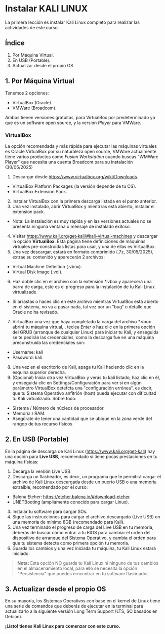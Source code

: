 # Instalar KALI LINUX

La primera lección es instalar Kali Linux completo para realizar las actividades de este curso.

## Índice 

1. Por Máquina Virtual.
2. En USB (Portable).
3. Actualizar desde el propio OS.

## 1. Por Máquina Virtual

Tenemos 2 opciones:

- VirtualBox (Oracle).
- VMWare (Broadcom).

Ambos tienen versiones gratuitas, para VirtualBox por predeterminado ya que es un software open source, y la versión _Player_ para VMWare.

### VirtualBox

La opción recomendada y más rápida para ejecutar las máquinas virtuales es Oracle VirtualBox por su naturaleza open source, VMWare actualmente tiene varios productos como _Fusion Workstation_ cuando buscas "WMWare Player" que necesita una cuenta Broadcom para su instalación (30/05/2025)

1. Descargar desde https://www.virtualbox.org/wiki/Downloads.
  - VirtualBox Platform Packages (la versión depende de tu OS).
  - VirtualBox Extension Pack.
2. Instalar VirtualBox con la primera descarga listada en el punto anterior.
3. Una vez instalado, abrir VirtualBox y mientrras está abierto, instalar el extension pack.
  - Nota: La instalación es muy rápida y en las versiones actuales no se presenta ninguna ventana o mensaje de instalado exitoso.
4. Visitar https://www.kali.org/get-kali/#kali-virtual-machines y descargar la opción **VirtualBox**. Esta página tiene definiciones de máquinas virtuales pre-construidas listas para usar, y una de ellas es VirtualBox.
5. Una vez descargar, estará en formato comprimido (.7z, 30/05/2025), extrae su contenido y aparecerán 2 archivos:
  - Virtual Machine Definition (.vbox).
  - Virtual Disk Image (.vdi).
6. Haz doble clic en el archivo con la extensión *.vbox y aparecerá una barra de carga, este es el progreso para la instalación de tu Kali Linux virtualizado.
  - Si arrastas o haces clic en este archivo mientras VirtualBox está abierto en el sistema, no va a pasar nada, tal vez por un "bug" o detalle que Oracle no ha revisado.
7. VirtualBox una vez que haya completado la carga del archivo *.vbox abrirá tu máquina virtual, , teclea _Enter_ o haz clic en la primera opción del GRUB (arranque de cualquier Linux) para iniciar tu Kali, y enseguida se te pedirán las credenciales, como la descarga fue en una máquina preconstruida las credenciales son:
  - Username: kali
  - Password: kali
8. Una vez en el escritorio de Kali, apaga tu Kali haciendo clic en la esquina superior derecha.
9. (Opcional) Inicia otra vez VirtualBox y verás tu kali listado, haz clic en él, y enseguida clic en Settings/Configuración para ver si en algún parámetro VirtualBox detefcta una "configuración errónea", es decir, que tu Sistema Operativo anfitrión (host) pueda ejecutar con dificultad tu Kali virtualizado. Sobre todo:
  - Sistema / Número de núcleos de procesador.
  - Memoría / RAM.
  - Asegúrate de tener una cantidad que se ubique en la zona verde del rangop de tus recurso físicos.

## 2. En USB (Portable)

En la página de descarga de Kali Linux (https://www.kali.org/get-kali) hay una opción para **Live USB**, recomendado si tiene pocas prestaciones en tu máquina físicas:

1. Decarga la versión Live USB.
2. Descarga un flasheador, es decir, un programa que te permitirá cargar el archivo de Kali Linux descargada desde un puerto USB o una memoria extraíble, recomendado por el curso:
  - Balena Etcher: https://etcher.balena.io/#download-etcher
  - UNETBooting (ampliamente conocido para cargar Linux).
3. Instalar tu software para cargar SOs.
4. Sigue las instrucciones para cargar el archivo descargado (Live USB) en una memoria de mínimo 8GB (recomendado para Kali).
5. Una vez terminado el progreso de carga del Live USB en tu memoria, deberás de buscar cómo entrar a tu BIOS para cambiar el orden del dispositivo de arranque del Sistema Operativo, y cambia el orden para que tu sistema detecte como primera opción tu memoria.
6. Guarda los cambios y una vez iniciada tu máquina, tu Kali Linux estará iniciado.

> **Nota:** Esta opción NO guarda tu Kali Linux ni ninguno de tus cambios en el almacenamiento local, para ello se necesita la opción "Persistencia" que puedes erncontrar en tu software flasheador.

## 3. Actualizar desde el propio OS

En su mayoría, los Sistemas Operativos con base en el kernel de Linux tiene una serie de comandos que deberás de ejecutar en la terminal para actualizarlo a la siguiente versión Long Term Support (LTS, SO basados en Debian).

**¡Listo! tienes Kali Linux para comenzar con este curso.**